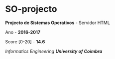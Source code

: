 # SO-projecto

__Projecto de Sistemas Operativos__ - Servidor HTML

Ano - __2016-2017__

Score [0-20] - __14.6__

*Informatics Engineering __University of Coimbra__*

